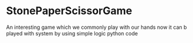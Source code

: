 # StonePaperScissorGame
An interesting game which we commonly play with our hands now it can b played with system by using simple logic python code
